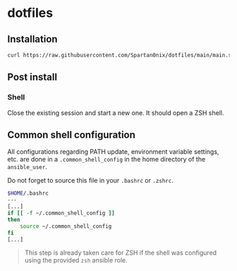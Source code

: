 # dotfiles

## Installation

```bash
curl https://raw.githubusercontent.com/Spartan0nix/dotfiles/main/main.sh | /bin/bash -
```

## Post install

### Shell
Close the existing session and start a new one. It should open a ZSH shell.

## Common shell configuration

All configurations regarding PATH update, environment variable settings, etc. are done in a `.common_shell_config` in the home directory of the `ansible_user`.

Do not forget to source this file in your `.bashrc` or `.zshrc`.

```bash
$HOME/.bashrc
---
[...]
if [[ -f ~/.common_shell_config ]]
then
    source ~/.common_shell_config
fi
[...]
```

> This step is already taken care for ZSH if the shell was configured using the provided `zsh` ansible role.
